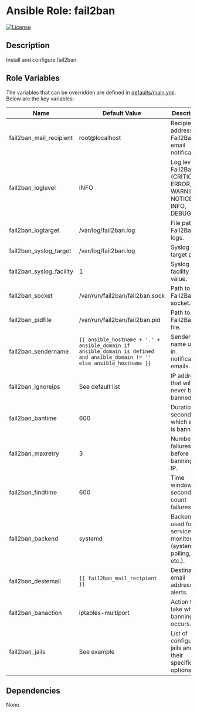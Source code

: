 # Ansible Role: fail2ban

[![License](https://img.shields.io/badge/license-MIT%20License-brightgreen.svg)](https://opensource.org/licenses/MIT)

## Description

Install and configure fail2ban.

## Role Variables

The variables that can be overridden are defined in [defaults/main.yml](defaults/main.yml). Below are the key variables:

| Name | Default Value | Description |
|------|---------------|-------------|
| fail2ban_mail_recipient | root@localhost | Recipient address for Fail2Ban email notifications. |
| fail2ban_loglevel | INFO | Log level for Fail2Ban (CRITICAL, ERROR, WARNING, NOTICE, INFO, DEBUG). |
| fail2ban_logtarget | /var/log/fail2ban.log | File path for Fail2Ban logs. |
| fail2ban_syslog_target | /var/log/fail2ban.log | Syslog target path. |
| fail2ban_syslog_facility | 1 | Syslog facility value. |
| fail2ban_socket | /var/run/fail2ban/fail2ban.sock | Path to the Fail2Ban socket. |
| fail2ban_pidfile | /var/run/fail2ban/fail2ban.pid | Path to the Fail2Ban PID file. |
| fail2ban_sendername | `{{ ansible_hostname + '.' + ansible_domain if ansible_domain is defined and ansible_domain != '' else ansible_hostname }}` | Sender name used in notification emails. |
| fail2ban_ignoreips | See default list | IP addresses that will never be banned. |
| fail2ban_bantime | 600 | Duration (in seconds) for which a host is banned. |
| fail2ban_maxretry | 3 | Number of failures before banning an IP. |
| fail2ban_findtime | 600 | Time window (in seconds) to count failures. |
| fail2ban_backend | systemd | Backend used for service monitoring (systemd, polling, etc.). |
| fail2ban_destemail | `{{ fail2ban_mail_recipient }}` | Destination email address for alerts. |
| fail2ban_banaction | iptables-multiport | Action to take when banning occurs. |
| fail2ban_jails | See example | List of configured jails and their specific options. |

## Dependencies

None.